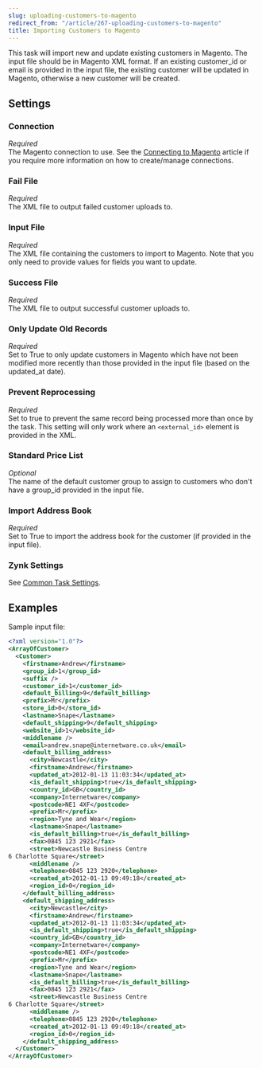 ```yaml
---
slug: uploading-customers-to-magento
redirect_from: "/article/267-uploading-customers-to-magento"
title: Importing Customers to Magento
---
```

This task will import new and update existing customers in Magento. The input file should be in Magento XML format. If an existing customer_id or email is provided in the input file, the existing customer will be updated in Magento, otherwise a new customer will be created.

## Settings
### Connection
_Required_  
The Magento connection to use. See the [Connecting to Magento](connecting-to-magento) article if you require more information on how to create/manage connections.

### Fail File
_Required_  
The XML file to output failed customer uploads to.

### Input File
_Required_  
The XML file containing the customers to import to Magento. Note that you only need to provide values for fields you want to update.

### Success File
_Required_  
The XML file to output successful customer uploads to.

### Only Update Old Records
_Required_  
Set to True to only update customers in Magento which have not been modified more recently than those provided in the input file (based on the updated_at date).

### Prevent Reprocessing
_Required_  
Set to true to prevent the same record being processed more than once by the task. This setting will only work where an `<external_id>` element is provided in the XML.

### Standard Price List
_Optional_  
The name of the default customer group to assign to customers who don't have a group_id provided in the input file.

### Import Address Book
_Required_  
Set to True to import the address book for the customer (if provided in the input file).

### Zynk Settings
See [Common Task Settings](common-task-settings).

## Examples
Sample input file:
```xml
<?xml version="1.0"?>
<ArrayOfCustomer>
  <Customer>
    <firstname>Andrew</firstname>
    <group_id>1</group_id>
    <suffix />
    <customer_id>1</customer_id>
    <default_billing>9</default_billing>
    <prefix>Mr</prefix>
    <store_id>0</store_id>
    <lastname>Snape</lastname>
    <default_shipping>9</default_shipping>
    <website_id>1</website_id>
    <middlename />
    <email>andrew.snape@internetware.co.uk</email>
    <default_billing_address>
      <city>Newcastle</city>
      <firstname>Andrew</firstname>
      <updated_at>2012-01-13 11:03:34</updated_at>
      <is_default_shipping>true</is_default_shipping>
      <country_id>GB</country_id>
      <company>Internetware</company>
      <postcode>NE1 4XF</postcode>
      <prefix>Mr</prefix>
      <region>Tyne and Wear</region>
      <lastname>Snape</lastname>
      <is_default_billing>true</is_default_billing>
      <fax>0845 123 2921</fax>
      <street>Newcastle Business Centre
6 Charlotte Square</street>
      <middlename />
      <telephone>0845 123 2920</telephone>
      <created_at>2012-01-13 09:49:18</created_at>
      <region_id>0</region_id>
    </default_billing_address>
    <default_shipping_address>
      <city>Newcastle</city>
      <firstname>Andrew</firstname>
      <updated_at>2012-01-13 11:03:34</updated_at>
      <is_default_shipping>true</is_default_shipping>
      <country_id>GB</country_id>
      <company>Internetware</company>
      <postcode>NE1 4XF</postcode>
      <prefix>Mr</prefix>
      <region>Tyne and Wear</region>
      <lastname>Snape</lastname>
      <is_default_billing>true</is_default_billing>
      <fax>0845 123 2921</fax>
      <street>Newcastle Business Centre
6 Charlotte Square</street>
      <middlename />
      <telephone>0845 123 2920</telephone>
      <created_at>2012-01-13 09:49:18</created_at>
      <region_id>0</region_id>
    </default_shipping_address>
  </Customer>
</ArrayOfCustomer>
```